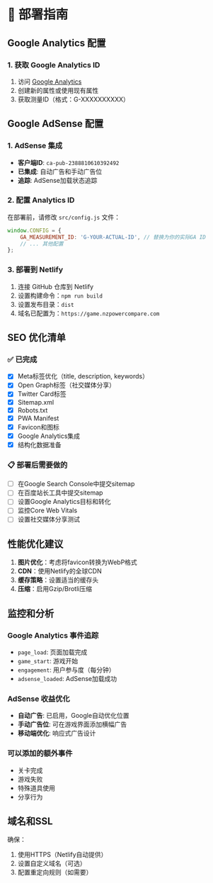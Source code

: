 # 🚀 部署指南

## Google Analytics 配置

### 1. 获取 Google Analytics ID

1. 访问 [Google Analytics](https://analytics.google.com/)
2. 创建新的属性或使用现有属性
3. 获取测量ID（格式：G-XXXXXXXXXX）

## Google AdSense 配置

### 1. AdSense 集成

- **客户端ID**: `ca-pub-2388810610392492`
- **已集成**: 自动广告和手动广告位
- **追踪**: AdSense加载状态追踪

### 2. 配置 Analytics ID

在部署前，请修改 `src/config.js` 文件：

```javascript
window.CONFIG = {
    GA_MEASUREMENT_ID: 'G-YOUR-ACTUAL-ID', // 替换为你的实际GA ID
    // ... 其他配置
};
```

### 3. 部署到 Netlify

1. 连接 GitHub 仓库到 Netlify
2. 设置构建命令：`npm run build`
3. 设置发布目录：`dist`
4. 域名已配置为：`https://game.nzpowercompare.com`

## SEO 优化清单

### ✅ 已完成
- [x] Meta标签优化（title, description, keywords）
- [x] Open Graph标签（社交媒体分享）
- [x] Twitter Card标签
- [x] Sitemap.xml
- [x] Robots.txt
- [x] PWA Manifest
- [x] Favicon和图标
- [x] Google Analytics集成
- [x] 结构化数据准备

### 📋 部署后需要做的
- [ ] 在Google Search Console中提交sitemap
- [ ] 在百度站长工具中提交sitemap
- [ ] 设置Google Analytics目标和转化
- [ ] 监控Core Web Vitals
- [ ] 设置社交媒体分享测试

## 性能优化建议

1. **图片优化**：考虑将favicon转换为WebP格式
2. **CDN**：使用Netlify的全球CDN
3. **缓存策略**：设置适当的缓存头
4. **压缩**：启用Gzip/Brotli压缩

## 监控和分析

### Google Analytics 事件追踪
- `page_load`: 页面加载完成
- `game_start`: 游戏开始
- `engagement`: 用户参与度（每分钟）
- `adsense_loaded`: AdSense加载成功

### AdSense 收益优化
- **自动广告**: 已启用，Google自动优化位置
- **手动广告位**: 可在游戏界面添加横幅广告
- **移动端优化**: 响应式广告设计

### 可以添加的额外事件
- 关卡完成
- 游戏失败
- 特殊道具使用
- 分享行为

## 域名和SSL

确保：
1. 使用HTTPS（Netlify自动提供）
2. 设置自定义域名（可选）
3. 配置重定向规则（如需要）